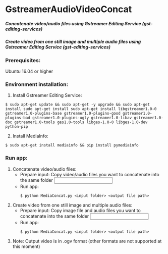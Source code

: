 # GstreamerAudioVideoConcat

##### Concatenate video/audio files using Gstreamer Editing Service (gst-editing-services)
##### Create video from one still image and multiple audio files using Gstreamer Editing Service (gst-editing-services)

### Prerequisites:
Ubuntu 16.04 or higher

### Environment installation:
1. Install Gstreamer Editing Service:
```
$ sudo apt-get update && sudo apt-get -y upgrade && sudo apt-get install sudo apt-get install sudo apt-get install libgstreamer1.0-0 gstreamer1.0-plugins-base gstreamer1.0-plugins-good gstreamer1.0-plugins-bad gstreamer1.0-plugins-ugly gstreamer1.0-libav gstreamer1.0-doc gstreamer1.0-tools ges1.0-tools libges-1.0-0 libges-1.0-dev python-pip
```

2. Install MediaInfo:
```
$ sudo apt-get install mediainfo && pip install pymediainfo
```
  
### Run app:
1. Concatenate video/audio files:
   - Prepare input: Copy video/audio files you want to concatenate into the same folder <input folder>
   - Run app:
     ```
     $ python MediaConcat.py <input folder> <output file path>
     ```
2. Create video from one still image and multiple audio files:
   - Prepare input: Copy image file and audio files you want to concatenate into the same folder <input folder>
   - Run app:
     ```
     $ python MediaConcat.py <input folder> <output file path>
     ```  
3. Note: Output video is in .ogv format (other formats are not supported at this moment)
